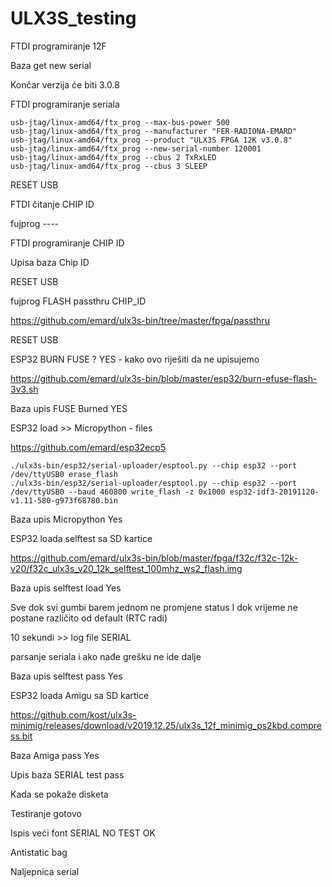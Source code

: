 # ULX3S_testing

FTDI programiranje 12F


Baza get new serial

Končar verzija će biti 3.0.8

FTDI programiranje seriala

    usb-jtag/linux-amd64/ftx_prog --max-bus-power 500
    usb-jtag/linux-amd64/ftx_prog --manufacturer "FER-RADIONA-EMARD"
    usb-jtag/linux-amd64/ftx_prog --product "ULX3S FPGA 12K v3.0.8"
    usb-jtag/linux-amd64/ftx_prog --new-serial-number 120001
    usb-jtag/linux-amd64/ftx_prog --cbus 2 TxRxLED
    usb-jtag/linux-amd64/ftx_prog --cbus 3 SLEEP
    

RESET USB

FTDI čitanje CHIP ID

fujprog ----

FTDI programiranje CHIP ID

Upisa baza Chip ID


RESET USB

fujprog FLASH passthru CHIP_ID

https://github.com/emard/ulx3s-bin/tree/master/fpga/passthru


RESET USB

ESP32 BURN FUSE ? YES - kako ovo riješiti da ne upisujemo

https://github.com/emard/ulx3s-bin/blob/master/esp32/burn-efuse-flash-3v3.sh


Baza upis FUSE Burned YES


ESP32 load >> Micropython - files

https://github.com/emard/esp32ecp5

    ./ulx3s-bin/esp32/serial-uploader/esptool.py --chip esp32 --port /dev/ttyUSB0 erase_flash
    ./ulx3s-bin/esp32/serial-uploader/esptool.py --chip esp32 --port /dev/ttyUSB0 --baud 460800 write_flash -z 0x1000 esp32-idf3-20191120-v1.11-580-g973f68780.bin
    
Baza upis Micropython Yes


ESP32 loada selftest sa SD kartice

https://github.com/emard/ulx3s-bin/blob/master/fpga/f32c/f32c-12k-v20/f32c_ulx3s_v20_12k_selftest_100mhz_ws2_flash.img


Baza upis selftest load Yes

Sve dok svi gumbi barem jednom ne promjene status
I dok vrijeme ne postane različito od default (RTC radi)

10 sekundi >> log file SERIAL

parsanje seriala i ako nađe grešku ne ide dalje

Baza upis selftest pass Yes




ESP32 loada Amigu sa SD kartice

https://github.com/kost/ulx3s-minimig/releases/download/v2019.12.25/ulx3s_12f_minimig_ps2kbd.compress.bit

Baza Amiga pass Yes

Upis baza SERIAL test pass

Kada se pokaže disketa

Testiranje gotovo

Ispis veći font SERIAL NO TEST OK

Antistatic bag

Naljepnica serial
